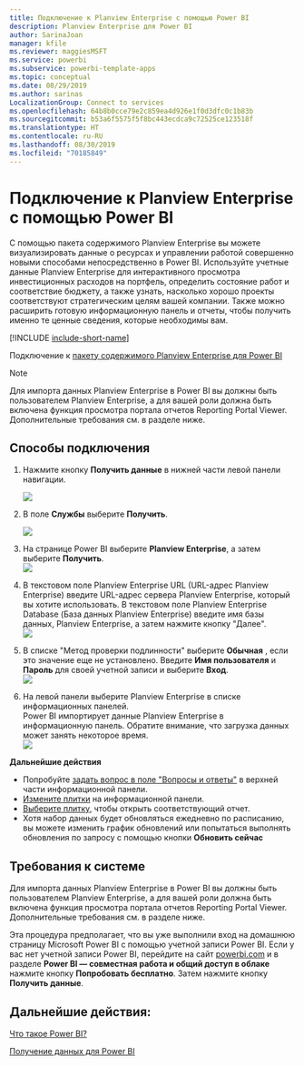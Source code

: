 ```yaml
---
title: Подключение к Planview Enterprise с помощью Power BI
description: Planview Enterprise для Power BI
author: SarinaJoan
manager: kfile
ms.reviewer: maggiesMSFT
ms.service: powerbi
ms.subservice: powerbi-template-apps
ms.topic: conceptual
ms.date: 08/29/2019
ms.author: sarinas
LocalizationGroup: Connect to services
ms.openlocfilehash: 64b8b0cce79e2c859ea4d926e1f0d3dfc0c1b83b
ms.sourcegitcommit: b53a6f5575f5f8bc443ecdca9c72525ce123518f
ms.translationtype: HT
ms.contentlocale: ru-RU
ms.lasthandoff: 08/30/2019
ms.locfileid: "70185849"
---
```

# <a name="connect-to-planview-enterprise-with-power-bi"></a>Подключение к Planview Enterprise с помощью Power BI
С помощью пакета содержимого Planview Enterprise вы можете визуализировать данные о ресурсах и управлении работой совершенно новыми способами непосредственно в Power BI. Используйте учетные данные Planview Enterprise для интерактивного просмотра инвестиционных расходов на портфель, определить состояние работ и соответствие бюджету, а также узнать, насколько хорошо проекты соответствуют стратегическим целям вашей компании. Также можно расширить готовую информационную панель и отчеты, чтобы получить именно те ценные сведения, которые необходимы вам.

[!INCLUDE [include-short-name](./includes/service-deprecate-content-packs.md)]

Подключение к [пакету содержимого Planview Enterprise для Power BI](https://app.powerbi.com/getdata/services/planview-enterprise)

>[!NOTE]
>Для импорта данных Planview Enterprise в Power BI вы должны быть пользователем Planview Enterprise, а для вашей роли должна быть включена функция просмотра портала отчетов Reporting Portal Viewer. Дополнительные требования см. в разделе ниже.

## <a name="how-to-connect"></a>Способы подключения
1. Нажмите кнопку **Получить данные** в нижней части левой панели навигации.
   
    ![](media/service-connect-to-planview/get.png)
2. В поле **Службы** выберите **Получить**.
   
    ![](media/service-connect-to-planview/services.png)
3. На странице Power BI выберите **Planview Enterprise**, а затем выберите **Получить**.  
    ![](media/service-connect-to-planview/planview.png)
4. В текстовом поле Planview Enterprise URL (URL-адрес Planview Enterprise) введите URL-адрес сервера Planview Enterprise, который вы хотите использовать. В текстовом поле Planview Enterprise Database (База данных Planview Enterprise) введите имя базы данных, Planview Enterprise, а затем нажмите кнопку "Далее".  
    ![](media/service-connect-to-planview/params.png)
5. В списке "Метод проверки подлинности" выберите **Обычная** , если это значение еще не установлено. Введите **Имя пользователя** и **Пароль** для своей учетной записи и выберите **Вход**.  
   ![](media/service-connect-to-planview/creds.png)
6. На левой панели выберите Planview Enterprise в списке информационных панелей.  
     Power BI импортирует данные Planview Enterprise в информационную панель. Обратите внимание, что загрузка данных может занять некоторое время.  
    ![](media/service-connect-to-planview/dashboard.png)

**Дальнейшие действия**

* Попробуйте [задать вопрос в поле "Вопросы и ответы"](consumer/end-user-q-and-a.md) в верхней части информационной панели.
* [Измените плитки](service-dashboard-edit-tile.md) на информационной панели.
* [Выберите плитку](consumer/end-user-tiles.md), чтобы открыть соответствующий отчет.
* Хотя набор данных будет обновляться ежедневно по расписанию, вы можете изменить график обновлений или попытаться выполнять обновления по запросу с помощью кнопки **Обновить сейчас**

## <a name="system-requirements"></a>Требования к системе
Для импорта данных Planview Enterprise в Power BI вы должны быть пользователем Planview Enterprise, а для вашей роли должна быть включена функция просмотра портала отчетов Reporting Portal Viewer. Дополнительные требования см. в разделе ниже.

Эта процедура предполагает, что вы уже выполнили вход на домашнюю страницу Microsoft Power BI с помощью учетной записи Power BI. Если у вас нет учетной записи Power BI, перейдите на сайт [powerbi.com](https://powerbi.microsoft.com/get-started/) и в разделе **Power BI — совместная работа и общий доступ в облаке** нажмите кнопку **Попробовать бесплатно**. Затем нажмите кнопку **Получить данные**.

## <a name="next-steps"></a>Дальнейшие действия:

[Что такое Power BI?](power-bi-overview.md)

[Получение данных для Power BI](service-get-data.md)